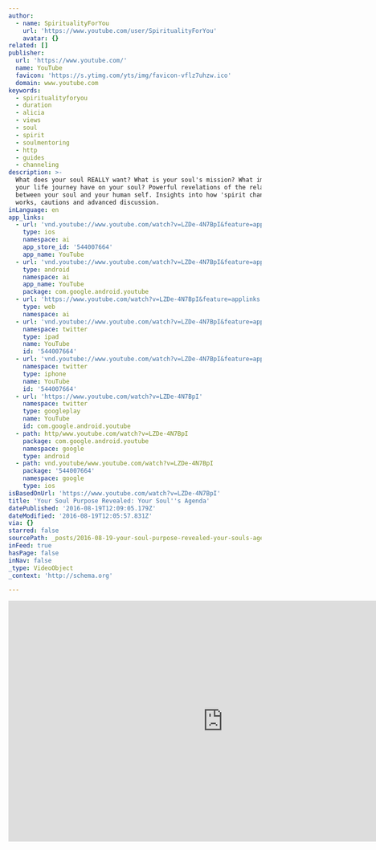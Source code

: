```yaml
---
author:
  - name: SpiritualityForYou
    url: 'https://www.youtube.com/user/SpiritualityForYou'
    avatar: {}
related: []
publisher:
  url: 'https://www.youtube.com/'
  name: YouTube
  favicon: 'https://s.ytimg.com/yts/img/favicon-vflz7uhzw.ico'
  domain: www.youtube.com
keywords:
  - spiritualityforyou
  - duration
  - alicia
  - views
  - soul
  - spirit
  - soulmentoring
  - http
  - guides
  - channeling
description: >-
  What does your soul REALLY want? What is your soul's mission? What impact does
  your life journey have on your soul? Powerful revelations of the relationship
  between your soul and your human self. Insights into how 'spirit channeling'
  works, cautions and advanced discussion.
inLanguage: en
app_links:
  - url: 'vnd.youtube://www.youtube.com/watch?v=LZDe-4N7BpI&feature=applinks'
    type: ios
    namespace: ai
    app_store_id: '544007664'
    app_name: YouTube
  - url: 'vnd.youtube://www.youtube.com/watch?v=LZDe-4N7BpI&feature=applinks'
    type: android
    namespace: ai
    app_name: YouTube
    package: com.google.android.youtube
  - url: 'https://www.youtube.com/watch?v=LZDe-4N7BpI&feature=applinks'
    type: web
    namespace: ai
  - url: 'vnd.youtube://www.youtube.com/watch?v=LZDe-4N7BpI&feature=applinks'
    namespace: twitter
    type: ipad
    name: YouTube
    id: '544007664'
  - url: 'vnd.youtube://www.youtube.com/watch?v=LZDe-4N7BpI&feature=applinks'
    namespace: twitter
    type: iphone
    name: YouTube
    id: '544007664'
  - url: 'https://www.youtube.com/watch?v=LZDe-4N7BpI'
    namespace: twitter
    type: googleplay
    name: YouTube
    id: com.google.android.youtube
  - path: http/www.youtube.com/watch?v=LZDe-4N7BpI
    package: com.google.android.youtube
    namespace: google
    type: android
  - path: vnd.youtube/www.youtube.com/watch?v=LZDe-4N7BpI
    package: '544007664'
    namespace: google
    type: ios
isBasedOnUrl: 'https://www.youtube.com/watch?v=LZDe-4N7BpI'
title: 'Your Soul Purpose Revealed: Your Soul''s Agenda'
datePublished: '2016-08-19T12:09:05.179Z'
dateModified: '2016-08-19T12:05:57.831Z'
via: {}
starred: false
sourcePath: _posts/2016-08-19-your-soul-purpose-revealed-your-souls-agenda.md
inFeed: true
hasPage: false
inNav: false
_type: VideoObject
_context: 'http://schema.org'

---
```

<iframe src="https://cdn.embedly.com/widgets/media.html?src=https%3A%2F%2Fwww.youtube.com%2Fembed%2FLZDe-4N7BpI%3Ffeature%3Doembed&amp;url=http%3A%2F%2Fwww.youtube.com%2Fwatch%3Fv%3DLZDe-4N7BpI&amp;image=https%3A%2F%2Fi.ytimg.com%2Fvi%2FLZDe-4N7BpI%2Fhqdefault.jpg&amp;key=b7d04c9b404c499eba89ee7072e1c4f7&amp;type=text%2Fhtml&amp;schema=youtube" width="854" height="480" scrolling="no" frameborder="0" allowfullscreen="" style=""></iframe>